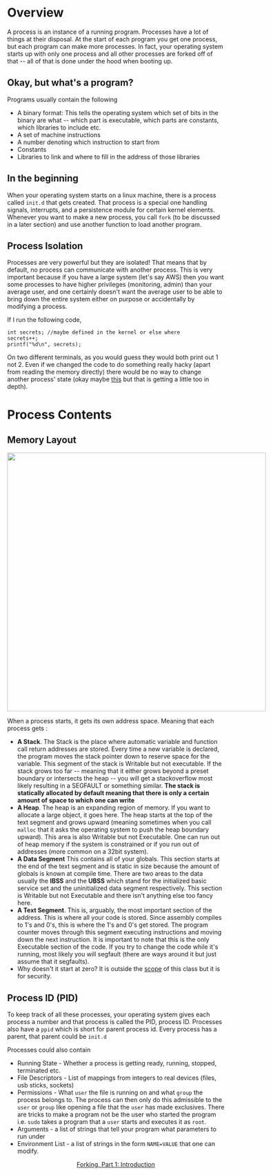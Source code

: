 # Overview

A process is an instance of a running program. Processes have a lot of things at their disposal. At the start of each program you get one process, but each program can make more processes. In fact, your operating system starts up with only one process and all other processes are forked off of that -- all of that is done under the hood when booting up.

## Okay, but what's a program?

Programs usually contain the following
* A binary format: This tells the operating system which set of bits in the binary are what -- which part is executable, which parts are constants, which libraries to include etc.
* A set of machine instructions
* A number denoting which instruction to start from
* Constants
* Libraries to link and where to fill in the address of those libraries

## In the beginning

When your operating system starts on a linux machine, there is a process called `init.d` that gets created. That process is a special one handling signals, interrupts, and a persistence module for certain kernel elements. Whenever you want to make a new process, you call `fork` (to be discussed in a later section) and use another function to load another program.


## Process Isolation

Processes are very powerful but they are isolated! That means that by default, no process can communicate with another process. This is very important because if you have a large system (let's say AWS) then you want some processes to have higher privileges (monitoring, admin) than your average user, and one certainly doesn't want the average user to be able to bring down the entire system either on purpose or accidentally by modifying a process.

If I run the following code,

```
int secrets; //maybe defined in the kernel or else where
secrets++;
printf("%d\n", secrets);
```

On two different terminals, as you would guess they would both print out 1 not 2. Even if we changed the code to do something really hacky (apart from reading the memory directly) there would be no way to change another process' state (okay maybe [this](https://en.wikipedia.org/wiki/Dirty_COW) but that is getting a little too in depth).

# Process Contents

## Memory Layout
<div>
<div style="display: table;margin: 0 auto;">
<img src="https://i.imgur.com/pl6K5cF.png" width=600 style="display: block;margin: 0 auto">
</div>
</div>

When a process starts, it gets its own address space. Meaning that each process gets :
* **A Stack**. The Stack is the place where automatic variable and function call return addresses are stored. Every time a new variable is declared, the program moves the stack pointer down to reserve space for the variable. This segment of the stack is Writable but not executable. If the stack grows too far -- meaning that it either grows beyond a preset boundary or intersects the heap -- you will get a stackoverflow most likely resulting in a SEGFAULT or something similar. **The stack is statically allocated by default meaning that there is only a certain amount of space to which one can write**
* **A Heap**. The heap is an expanding region of memory. If you want to allocate a large object, it goes here. The heap starts at the top of the text segment and grows upward (meaning sometimes when you call `malloc` that it asks the operating system to push the heap boundary upward). This area is also Writable but not Executable. One can run out of heap memory if the system is constrained or if you run out of addresses (more common on a 32bit system).
* **A Data Segment** This contains all of your globals. This section starts at the end of the text segment and is static in size because the amount of globals is known at compile time. There are two areas to the data usually the **IBSS** and the **UBSS** which stand for the initialized basic service set and the uninitialized data segment respectively. This section is Writable but not Executable and there isn't anything else too fancy here.
* **A Text Segment**. This is, arguably, the most important section of the address. This is where all your code is stored. Since assembly compiles to 1's and 0's, this is where the 1's and 0's get stored. The program counter moves through this segment executing instructions and moving down the next instruction. It is important to note that this is the only Executable section of the code. If you try to change the code while it's running, most likely you will segfault (there are ways around it but just assume that it segfaults).
* Why doesn't it start at zero? It is outside the [scope](https://en.wikipedia.org/wiki/Address_space_layout_randomization) of this class but it is for security.

## Process ID (PID)

To keep track of all these processes, your operating system gives each process a number and that process is called the PID, process ID. Processes also have a `ppid` which is short for parent process id. Every process has a parent, that parent could be `init.d`

Processes could also contain
* Running State - Whether a process is getting ready, running, stopped, terminated etc.
* File Descriptors - List of mappings from integers to real devices (files, usb sticks, sockets)
* Permissions - What `user` the file is running on and what `group` the process belongs to. The process can then only do this admissible to the `user` or `group` like opening a file that the `user` has made exclusives. There are tricks to make a program not be the user who started the program i.e. `sudo` takes a program that a `user` starts and executes it as `root`.
* Arguments - a list of strings that tell your program what parameters to run under
* Environment List - a list of strings in the form `NAME=VALUE` that one can modify.

<div align="center">
<a href="https://github.com/bigalex95/modern-cpp-tutorial/CProgramming/SystemProgramming.wiki/Forking%2C-Part-1%3A-Introduction">
Forking, Part 1: Introduction
</a>
</div>